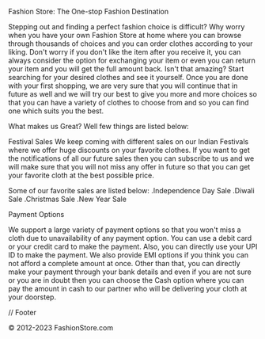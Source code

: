 Fashion Store: The One-stop Fashion Destination

Stepping out and finding a perfect fashion choice is difficult? Why worry when you have your own Fashion Store at home where you can browse through thousands of choices and you can order clothes according to your liking. Don't worry if you don't like the item after you receive it, you can always consider the option for exchanging your item or even you can return your item and you will get the full amount back. Isn't that amazing? Start searching for your desired clothes and see it yourself. Once you are done with your first shopping, we are very sure that you will continue that in future as well and we will try our best to give you more and more choices so that you can have a variety of clothes to choose from and so you can find one which suits you the best.

What makes us Great? Well few things are listed below:


Festival Sales
We keep coming with different sales on our Indian Festivals where we offer huge discounts on your favorite clothes. If you want to get the notifications of all our future sales then you can subscribe to us and we will make sure that you will not miss any offer in future so that you can get your favorite cloth at the best possible price.

Some of our favorite sales are listed below:
    .Independence Day Sale
    .Diwali Sale
    .Christmas Sale
    .New Year Sale


Payment Options

We support a large variety of payment options so that you won't miss a cloth due to unavailability of any payment option. You can use a debit card or your credit card to make the payment. Also, you can directly use your UPI ID to make the payment. We also provide EMI options if you think you can not afford a complete amount at once. Other than that, you can directly make your payment through your bank details and even if you are not sure or you are in doubt then you can choose the Cash option where you can pay the amount in cash to our partner who will be delivering your cloth at your doorstep.

// Footer

© 2012-2023 FashionStore.com